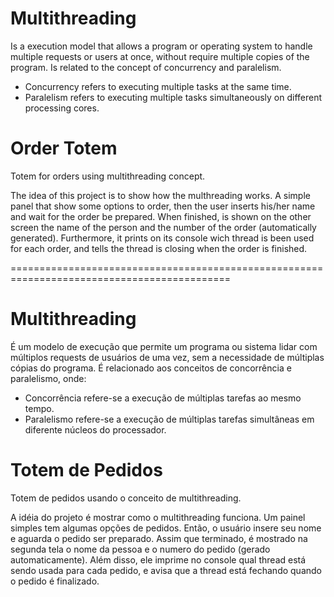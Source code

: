 # Multithreading
Is a execution model that allows a program or operating system to handle multiple requests or users at once, without require multiple copies of the program. Is related to the concept of concurrency and paralelism.

- Concurrency refers to executing multiple tasks at the same time.
- Paralelism refers to executing multiple tasks simultaneously on different processing cores.

# Order Totem
Totem for orders using multithreading concept.

The idea of this project is to show how the multhreading works. A simple panel that show some options to order, then the user inserts his/her name and wait for the order be prepared. When finished, is shown on the other screen the name of the person and the number of the order (automatically generated). Furthermore, it prints on its console wich thread is been used for each order, and tells the thread is closing when the order is finished.

============================================================================================

# Multithreading
É um modelo de execução que permite um programa ou sistema lidar com múltiplos requests de usuários de uma vez, sem a necessidade de múltiplas cópias do programa. É relacionado aos conceitos de concorrência e paralelismo, onde:

- Concorrência refere-se a execução de múltiplas tarefas ao mesmo tempo.
- Paralelismo refere-se a execução de múltiplas tarefas simultâneas em diferente núcleos do processador.

# Totem de Pedidos
Totem de pedidos usando o conceito de multithreading.

A idéia do projeto é mostrar como o multithreading funciona. Um painel simples tem algumas opções de pedidos. Então, o usuário insere seu nome e aguarda o pedido ser preparado. Assim que terminado, é mostrado na segunda tela o nome da pessoa e o numero do pedido (gerado automaticamente). Além disso, ele imprime no console qual thread está sendo usada para cada pedido, e avisa que a thread está fechando quando o pedido é finalizado.

